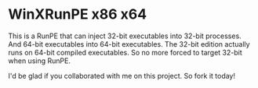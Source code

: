 # WinXRunPE x86 x64
This is a RunPE that can inject 32-bit executables into 32-bit processes. And 64-bit executables into 64-bit executables. The 32-bit edition actually runs on 64-bit compiled executables. So no more forced to target 32-bit when using RunPE.

I'd be glad if you collaborated with me on this project. So fork it today!
